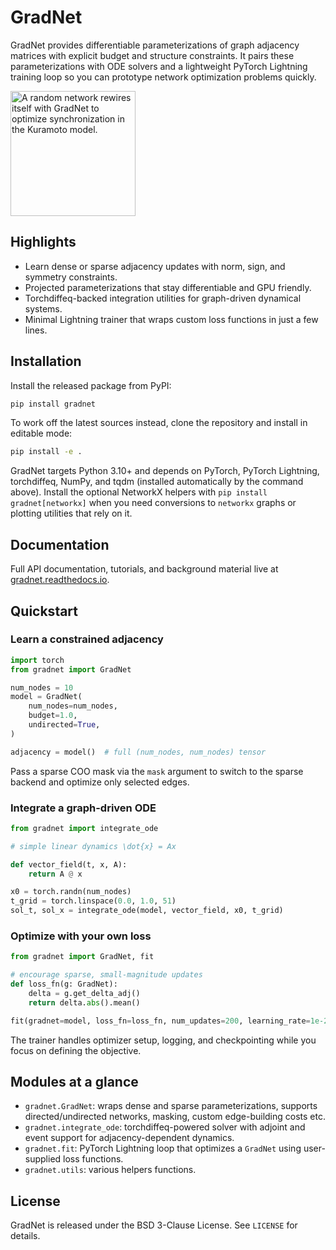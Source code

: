 # GradNet

GradNet provides differentiable parameterizations of graph adjacency matrices with explicit budget and structure constraints. It pairs these parameterizations with ODE solvers and a lightweight PyTorch Lightning training loop so you can prototype network optimization problems quickly.

<img src="docs/source/_static/rewiring_net.gif"
     alt="A random network rewires itself with GradNet to optimize synchronization in the Kuramoto model."
     width="200" />

## Highlights
- Learn dense or sparse adjacency updates with norm, sign, and symmetry constraints.
- Projected parameterizations that stay differentiable and GPU friendly.
- Torchdiffeq-backed integration utilities for graph-driven dynamical systems.
- Minimal Lightning trainer that wraps custom loss functions in just a few lines.

## Installation
Install the released package from PyPI:

```bash
pip install gradnet
```

To work off the latest sources instead, clone the repository and install in editable mode:

```bash
pip install -e .
```

GradNet targets Python 3.10+ and depends on PyTorch, PyTorch Lightning, torchdiffeq, NumPy, and tqdm (installed automatically by the command above). Install the optional NetworkX helpers with `pip install gradnet[networkx]` when you need conversions to `networkx` graphs or plotting utilities that rely on it.

## Documentation
Full API documentation, tutorials, and background material live at [gradnet.readthedocs.io](https://gradnet.readthedocs.io/).

## Quickstart

### Learn a constrained adjacency
```python
import torch
from gradnet import GradNet

num_nodes = 10
model = GradNet(
    num_nodes=num_nodes,
    budget=1.0,
    undirected=True,
)

adjacency = model()  # full (num_nodes, num_nodes) tensor
```
Pass a sparse COO mask via the `mask` argument to switch to the sparse backend and optimize only selected edges.

### Integrate a graph-driven ODE
```python
from gradnet import integrate_ode

# simple linear dynamics \dot{x} = Ax

def vector_field(t, x, A):
    return A @ x

x0 = torch.randn(num_nodes)
t_grid = torch.linspace(0.0, 1.0, 51)
sol_t, sol_x = integrate_ode(model, vector_field, x0, t_grid)
```

### Optimize with your own loss
```python
from gradnet import GradNet, fit

# encourage sparse, small-magnitude updates
def loss_fn(g: GradNet):
    delta = g.get_delta_adj()
    return delta.abs().mean()

fit(gradnet=model, loss_fn=loss_fn, num_updates=200, learning_rate=1e-2)
```
The trainer handles optimizer setup, logging, and checkpointing while you focus on defining the objective.

## Modules at a glance
- `gradnet.GradNet`: wraps dense and sparse parameterizations, supports directed/undirected networks, masking, custom edge-building costs etc.
- `gradnet.integrate_ode`: torchdiffeq-powered solver with adjoint and event support for adjacency-dependent dynamics.
- `gradnet.fit`: PyTorch Lightning loop that optimizes a `GradNet` using user-supplied loss functions.
- `gradnet.utils`: various helpers functions.

## License
GradNet is released under the BSD 3-Clause License. See `LICENSE` for details.

